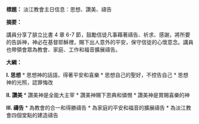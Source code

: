 **標題：** 淡江教會主日信息：思想、讚美、禱告

**摘要：**

講員分享了腓立比書 4 章 6-7 節，鼓勵信徒凡事藉著禱告、祈求、感謝，將所要的告訴神，神必在基督耶穌裡，賜下出人意外的平安，保守信徒的心懷意念。講員也帶領會眾為教會、家庭、工作和福音擴展禱告。

**大綱：**

**I. 思想**
    * 思想神的話語，得著平安和喜樂
    * 思想自己的聖好，不控告自己
    * 思想神的光照，認罪悔改

**II. 讚美**
    * 讚美神是全能大主宰
    * 讚美神賜下恩典和憐憫
    * 讚美神是賞賜喜樂的神

**III. 禱告**
    * 為教會的合一和得勝禱告
    * 為家庭的平安和福音的擴展禱告
    * 為淡江教會四個堂點的建造禱告